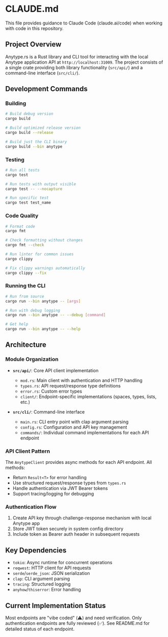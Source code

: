 # CLAUDE.md

This file provides guidance to Claude Code (claude.ai/code) when working with code in this repository.

## Project Overview

Anytype.rs is a Rust library and CLI tool for interacting with the local Anytype application API at `http://localhost:31009`. The project consists of a single crate providing both library functionality (`src/api/`) and a command-line interface (`src/cli/`).

## Development Commands

### Building
```bash
# Build debug version
cargo build

# Build optimized release version
cargo build --release

# Build just the CLI binary
cargo build --bin anytype
```

### Testing
```bash
# Run all tests
cargo test

# Run tests with output visible
cargo test -- --nocapture

# Run specific test
cargo test test_name
```

### Code Quality
```bash
# Format code
cargo fmt

# Check formatting without changes
cargo fmt --check

# Run linter for common issues
cargo clippy

# Fix clippy warnings automatically
cargo clippy --fix
```

### Running the CLI
```bash
# Run from source
cargo run --bin anytype -- [args]

# Run with debug logging
cargo run --bin anytype -- --debug [command]

# Get help
cargo run --bin anytype -- --help
```

## Architecture

### Module Organization
- **`src/api/`**: Core API client implementation
  - `mod.rs`: Main client with authentication and HTTP handling
  - `types.rs`: API request/response type definitions
  - `error.rs`: Custom error types
  - `client/`: Endpoint-specific implementations (spaces, types, lists, etc.)

- **`src/cli/`**: Command-line interface
  - `main.rs`: CLI entry point with clap argument parsing
  - `config.rs`: Configuration and API key management
  - `commands/`: Individual command implementations for each API endpoint

### API Client Pattern
The `AnytypeClient` provides async methods for each API endpoint. All methods:
- Return `Result<T>` for error handling
- Use structured request/response types from `types.rs`
- Handle authentication via JWT Bearer tokens
- Support tracing/logging for debugging

### Authentication Flow
1. Create API key through challenge-response mechanism with local Anytype app
2. Store JWT token securely in system config directory
3. Include token as Bearer auth header in subsequent requests

## Key Dependencies
- `tokio`: Async runtime for concurrent operations
- `reqwest`: HTTP client for API requests
- `serde`/`serde_json`: JSON serialization
- `clap`: CLI argument parsing
- `tracing`: Structured logging
- `anyhow`/`thiserror`: Error handling

## Current Implementation Status
Most endpoints are "vibe coded" (⚠️) and need verification. Only authentication endpoints are fully reviewed (✅). See README.md for detailed status of each endpoint.